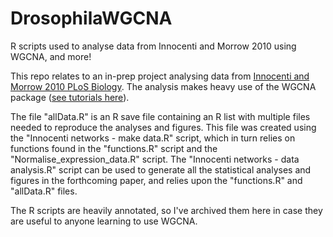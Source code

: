 # DrosophilaWGCNA
R scripts used to analyse data from Innocenti and Morrow 2010 using WGCNA, and more!

This repo relates to an in-prep project analysing data from [Innocenti and Morrow 2010 PLoS Biology](http://journals.plos.org/plosbiology/article?id=10.1371/journal.pbio.1000335). The analysis makes heavy use of the WGCNA package ([see tutorials here](https://labs.genetics.ucla.edu/horvath/CoexpressionNetwork/Rpackages/WGCNA/Tutorials/)).

The file "allData.R" is an R save file containing an R list with multiple files needed to reproduce the analyses and figures. This file was created using the "Innocenti networks - make data.R" script, which in turn relies on functions found in the "functions.R" script and the "Normalise_expression_data.R" script. The "Innocenti networks - data analysis.R" script can be used to generate all the statistical analyses and figures in the forthcoming paper, and relies upon the "functions.R" and "allData.R" files.

The R scripts are heavily annotated, so I've archived them here in case they are useful to anyone learning to use WGCNA.
